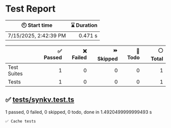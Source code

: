 # Test Report

| 🕙 Start time | ⌛ Duration |
| --- | ---: |
| 7/15/2025, 2:42:39 PM | 0.471 s |

| | ✅ Passed | ❌ Failed | ⏩ Skipped | 🚧 Todo | ⚪ Total |
| --- | ---: | ---: | ---: | ---: | ---: |
|Test Suites|1|0|0|0|1|
|Tests|1|0|0|0|1|

## ✅ <a id="file0" href="#file0">tests/synkv.test.ts</a>

1 passed, 0 failed, 0 skipped, 0 todo, done in 1.4920499999999493 s

```
✅ Cache tests
```
